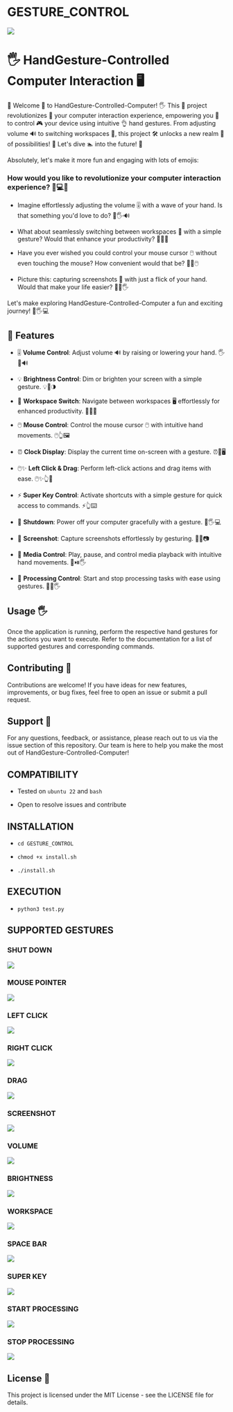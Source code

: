# GESTURE_CONTROL

![](ZZZ/ZZZ.png)
# 🖐️ HandGesture-Controlled Computer Interaction 🖥️

👋 Welcome 🎉 to HandGesture-Controlled-Computer! 🖐️ This 🚀 project revolutionizes 🌟 your computer interaction experience, empowering you 🌈 to control 🎮 your device using intuitive 👌 hand gestures. From adjusting volume 🔊 to switching workspaces 🌌, this project 🛠️ unlocks a new realm 🌠 of possibilities! 💫 Let's dive 🏊 into the future! 🚀

Absolutely, let's make it more fun and engaging with lots of emojis:

### How would you like to revolutionize your computer interaction experience? 🌟💻🎉

- Imagine effortlessly adjusting the volume 🎚️ with a wave of your hand. Is that something you'd love to do? 🌊🖐️🔊

- What about seamlessly switching between workspaces 🌌 with a simple gesture? Would that enhance your productivity? 🔄🌟💼

- Have you ever wished you could control your mouse cursor 🖱️ without even touching the mouse? How convenient would that be? 🙌✨🖱️

- Picture this: capturing screenshots 📸 with just a flick of your hand. Would that make your life easier? 📸✨🖐️

Let's make exploring HandGesture-Controlled-Computer a fun and exciting journey! 🚀🖐️💻

## 🚀 Features 

- 🎚️ **Volume Control**: Adjust volume 🔊 by raising or lowering your hand. 🖐️💬🔊
  
- 💡 **Brightness Control**: Dim or brighten your screen with a simple gesture. 💡🌟🌗

- 🌌 **Workspace Switch**: Navigate between workspaces 🖥️ effortlessly for enhanced productivity. 🚀🔄🌌

- 🖱️ **Mouse Control**: Control the mouse cursor 🖱️ with intuitive hand movements. 🖱️👆🖼️

- ⏰ **Clock Display**: Display the current time on-screen with a gesture. ⏰👀🖥️

- 🖱️✨ **Left Click & Drag**: Perform left-click actions and drag items with ease. 🖱️✨👆📂

- ⚡ **Super Key Control**: Activate shortcuts with a simple gesture for quick access to commands. ⚡👆⌨️

- 🚫 **Shutdown**: Power off your computer gracefully with a gesture. 🚫🖐️💻

- 📸 **Screenshot**: Capture screenshots effortlessly by gesturing. 📸✨📷

- 🎵 **Media Control**: Play, pause, and control media playback with intuitive hand movements. 🎵⏯️🖐️

- 🔄 **Processing Control**: Start and stop processing tasks with ease using gestures. 🔄🚦🖐️

## Usage 🖐️
Once the application is running, perform the respective hand gestures for the actions you want to execute. Refer to the documentation for a list of supported gestures and corresponding commands.

## Contributing 🤝
Contributions are welcome! If you have ideas for new features, improvements, or bug fixes, feel free to open an issue or submit a pull request.

## Support 🚀
For any questions, feedback, or assistance, please reach out to us via the issue section of this repository. Our team is here to help you make the most out of HandGesture-Controlled-Computer!

## COMPATIBILITY
* Tested on `ubuntu 22` and `bash`

* Open to resolve issues and contribute

## INSTALLATION
* `cd GESTURE_CONTROL`

* `chmod +x install.sh`

* `./install.sh`

## EXECUTION
* `python3 test.py`

## SUPPORTED GESTURES
### SHUT DOWN
![](ZZZ/GESTURES/fuck.png)

### MOUSE POINTER
![](ZZZ/GESTURES/mouse.png)

### LEFT CLICK
![](ZZZ/GESTURES/left_click.png)

### RIGHT CLICK
![](ZZZ/GESTURES/right_click.png)

### DRAG
![](ZZZ/GESTURES/drag.png)

### SCREENSHOT
![](ZZZ/GESTURES/ss.png)

### VOLUME
![](ZZZ/GESTURES/volume.png)

### BRIGHTNESS
![](ZZZ/GESTURES/brightness.png)

### WORKSPACE
![](ZZZ/GESTURES/workspace.png)

### SPACE BAR
![](ZZZ/GESTURES/spacebar.png)

### SUPER KEY
![](ZZZ/GESTURES/super_key.png)

### START PROCESSING
![](ZZZ/GESTURES/start.png)

### STOP PROCESSING
![](ZZZ/GESTURES/stop.png)

## License 📄
This project is licensed under the MIT License - see the LICENSE file for details.
